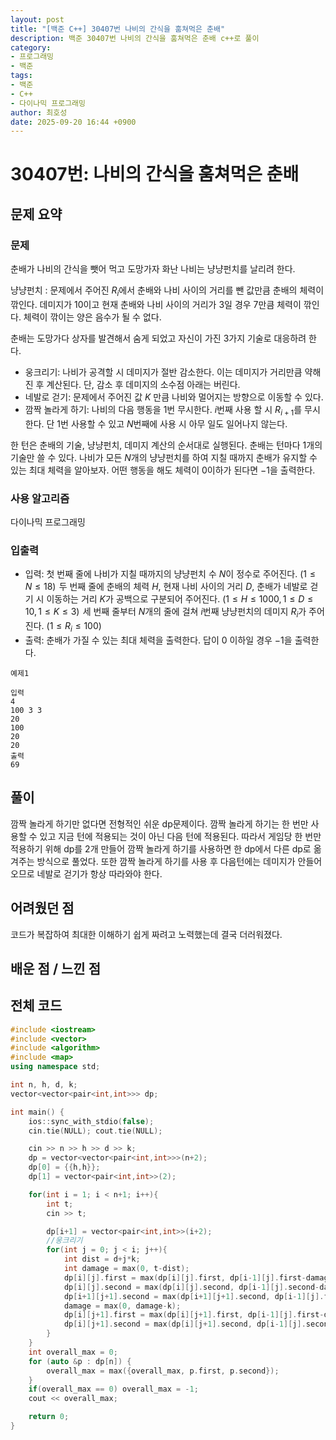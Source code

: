 ```yaml
---
layout: post
title: "[백준 C++] 30407번 나비의 간식을 훔쳐먹은 춘배"
description: 백준 30407번 나비의 간식을 훔쳐먹은 춘배 c++로 풀이
category:
- 프로그래밍
- 백준
tags:
- 백준
- C++
- 다이나믹 프로그래밍
author: 최호성
date: 2025-09-20 16:44 +0900
---
```

# 30407번: 나비의 간식을 훔쳐먹은 춘배

## 문제 요약
### 문제
춘배가 나비의 간식을 뺏어 먹고 도망가자 화난 나비는 냥냥펀치를 날리려 한다.

냥냥펀치 : 문제에서 주어진 $R_i$에서 춘배와 나비 사이의 거리를 뺀 값만큼 춘배의 체력이 깎인다. 데미지가 $10$이고 현재 춘배와 나비 사이의 거리가 $3$일 경우 $7$만큼 체력이 깎인다. 체력이 깎이는 양은 음수가 될 수 없다.

춘배는 도망가다 상자를 발견해서 숨게 되었고 자신이 가진 
$3$가지 기술로 대응하려 한다.

		
- 웅크리기: 나비가 공격할 시 데미지가 절반 감소한다. 이는 데미지가 거리만큼 약해진 후 계산된다. 단, 감소 후 데미지의 소수점 아래는 버린다.
- 네발로 걷기: 문제에서 주어진 값 $K$ 만큼 나비와 멀어지는 방향으로 이동할 수 있다.
- 깜짝 놀라게 하기: 나비의 다음 행동을 $1$번 무시한다. $i$번째 사용 할 시 $R_{i+1}$를 무시한다. 단 $1$번 사용할 수 있고 $N$번째에 사용 시 아무 일도 일어나지 않는다.

한 턴은 춘배의 기술, 냥냥펀치, 데미지 계산의 순서대로 실행된다. 춘배는 턴마다 
$1$개의 기술만 쓸 수 있다. 나비가 모든 $N$개의 냥냥펀치를 하여 지칠 때까지 춘배가 유지할 수 있는 최대 체력을 알아보자. 어떤 행동을 해도 체력이 $0$이하가 된다면 $-1$을 출력한다.

### 사용 알고리즘
다이나믹 프로그래밍

### 입출력
- 입력: 첫 번째 줄에 나비가 지칠 때까지의 냥냥펀치 수 $N$이 정수로 주어진다. $(1 \le N \le 18)$ 
두 번째 줄에 춘배의 체력 $H$, 현재 나비 사이의 거리 $D$, 춘배가 네발로 걷기 시 이동하는 거리 $K$가 공백으로 구분되어 주어진다. $(1 \le H \le 1000, 1 \le D \le 10, 1 \le K \le 3)$ 
세 번째 줄부터 $N$개의 줄에 걸쳐 $i$번째 냥냥펀치의 데미지 $R_i$가 주어진다. $(1 \le R_i \le 100)$ 
- 출력: 춘배가 가질 수 있는 최대 체력을 출력한다. 답이 $0$ 이하일 경우 $-1$을 출력한다.
```
예제1

입력
4
100 3 3
20
100
20
20
출력
69
```
## 풀이
깜짝 놀라게 하기만 없다면 전형적인 쉬운 dp문제이다. 깜짝 놀라게 하기는 한 번만 사용할 수 있고 지금 턴에 적용되는 것이 아닌 다음 턴에 적용된다. 따라서 게임당 한 번만 적용하기 위해 dp를 2개 만들어 깜짝 놀라게 하기를 사용하면 한 dp에서 다른 dp로 옮겨주는 방식으로 풀었다. 또한 깜짝 놀라게 하기를 사용 후 다음턴에는 데미지가 안들어오므로 네발로 걷기가 항상 따라와야 한다.

## 어려웠던 점
코드가 복잡하여 최대한 이해하기 쉽게 짜려고 노력했는데 결국 더러워졌다.

## 배운 점 / 느낀 점


## 전체 코드
```cpp
#include <iostream>
#include <vector>
#include <algorithm>
#include <map>
using namespace std;

int n, h, d, k;
vector<vector<pair<int,int>>> dp;

int main() {
    ios::sync_with_stdio(false);
    cin.tie(NULL); cout.tie(NULL);

    cin >> n >> h >> d >> k;
    dp = vector<vector<pair<int,int>>>(n+2);
    dp[0] = {{h,h}};
    dp[1] = vector<pair<int,int>>(2);

    for(int i = 1; i < n+1; i++){
        int t;
        cin >> t;

        dp[i+1] = vector<pair<int,int>>(i+2);
        //웅크리기
        for(int j = 0; j < i; j++){
            int dist = d+j*k;
            int damage = max(0, t-dist);
            dp[i][j].first = max(dp[i][j].first, dp[i-1][j].first-damage/2);
            dp[i][j].second = max(dp[i][j].second, dp[i-1][j].second-damage/2);
            dp[i+1][j+1].second = max(dp[i+1][j+1].second, dp[i-1][j].first-damage);
            damage = max(0, damage-k);
            dp[i][j+1].first = max(dp[i][j+1].first, dp[i-1][j].first-damage);
            dp[i][j+1].second = max(dp[i][j+1].second, dp[i-1][j].second-damage);
        }
    }
    int overall_max = 0;
    for (auto &p : dp[n]) {
        overall_max = max({overall_max, p.first, p.second});
    }
    if(overall_max == 0) overall_max = -1;
    cout << overall_max;

    return 0;
}
```
